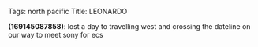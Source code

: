 Tags: north pacific
Title: LEONARDO
  
**(169145087858)**: lost a day to travelling west and crossing the dateline on our way to meet sony for ecs